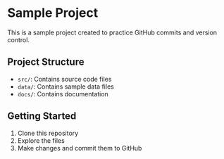 # Sample Project

This is a sample project created to practice GitHub commits and version control.

## Project Structure
- `src/`: Contains source code files
- `data/`: Contains sample data files
- `docs/`: Contains documentation

## Getting Started
1. Clone this repository
2. Explore the files
3. Make changes and commit them to GitHub